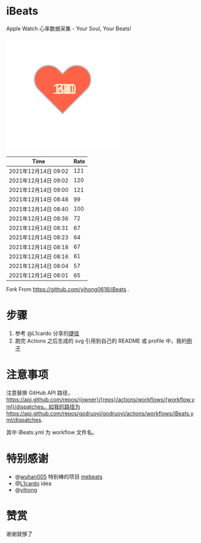 # iBeats
Apple Watch 心率数据采集 - Your Soul, Your Beats!

![](./files/heart.svg)

<!--START_SECTION:my_heart_rate-->
| Time | Rate | 
 | ---- | ---- | 
| 2021年12月14日 09:02 | 121 |
| 2021年12月14日 09:02 | 120 |
| 2021年12月14日 09:00 | 121 |
| 2021年12月14日 08:48 | 99 |
| 2021年12月14日 08:40 | 100 |
| 2021年12月14日 08:36 | 72 |
| 2021年12月14日 08:31 | 67 |
| 2021年12月14日 08:23 | 64 |
| 2021年12月14日 08:18 | 67 |
| 2021年12月14日 08:16 | 61 |
| 2021年12月14日 08:04 | 57 |
| 2021年12月14日 08:01 | 65 |

<!--END_SECTION:my_heart_rate-->

Fork From https://github.com/yihong0618/iBeats .

# 步骤

1. 参考 @L1cardo 分享的[捷径](https://www.icloud.com/shortcuts/6ab6047b459c41ad822ad6b94b1c03d4)
2. 跑完 Actions 之后生成的 svg 引用到自己的 README 或 profile 中，我的[例子](https://github.com/yihong0618)

# 注意事项

注意替换 GitHub API 路径，https://api.github.com/repos/{owner}/{reps}/actions/workflows/{workflow.yml}/dispatches。如我的路径为 https://api.github.com/repos/godruoyi/godruoyi/actions/workflows/iBeats.yml/dispatches.

其中 iBeats.yml 为 workflow 文件名。

# 特别感谢
- @[wuhan005](https://github.com/wuhan005) 特别棒的项目 [mebeats](https://github.com/wuhan005/mebeats)
- @[L1cardo](https://github.com/L1cardo) idea
- @[yihong](https://github.com/yihong0618)

# 赞赏

谢谢就够了
